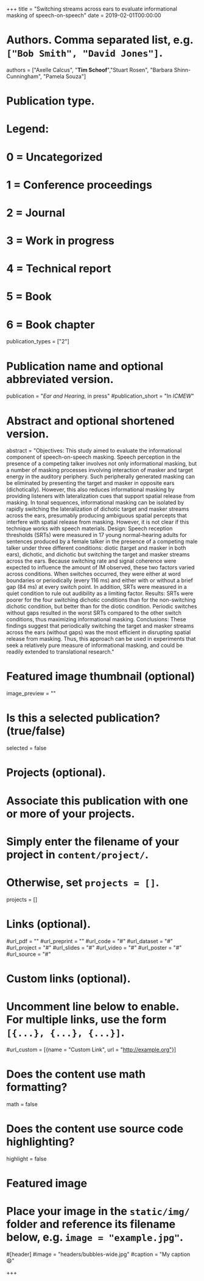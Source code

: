 +++
title = "Switching streams across ears to evaluate informational masking of speech-on-speech"
date = 2019-02-01T00:00:00

# Authors. Comma separated list, e.g. `["Bob Smith", "David Jones"]`.
authors = ["Axelle Calcus", "**Tim Schoof**","Stuart Rosen", "Barbara Shinn-Cunningham", "Pamela Souza"]

# Publication type.
# Legend:
# 0 = Uncategorized
# 1 = Conference proceedings
# 2 = Journal
# 3 = Work in progress
# 4 = Technical report
# 5 = Book
# 6 = Book chapter
publication_types = ["2"]

# Publication name and optional abbreviated version.
publication = "*Ear and Hearing*, in press"
#publication_short = "In *ICMEW*"

# Abstract and optional shortened version.
abstract = "Objectives: This study aimed to evaluate the informational component of speech-on-speech masking. Speech perception in the presence of a competing talker involves not only informational masking, but a number of masking processes involving interaction of masker and target energy in the auditory periphery. Such peripherally generated masking can be eliminated by presenting the target and masker in opposite ears (dichotically). However, this also reduces informational masking by providing listeners with lateralization cues that support spatial release from masking. In tonal sequences, informational masking can be isolated by rapidly switching the lateralization of dichotic target and masker streams across the ears, presumably producing ambiguous spatial percepts that interfere with spatial release from masking. However, it is not clear if this technique works with speech materials. Design: Speech reception thresholds (SRTs) were measured in 17 young normal-hearing adults for sentences produced by a female talker in the presence of a competing male talker under three different conditions: diotic (target and masker in both ears), dichotic, and dichotic but switching the target and masker streams across the ears. Because switching rate and signal coherence were expected to influence the amount of IM observed, these two factors varied across conditions. When switches occurred, they were either at word boundaries or periodically (every 116 ms) and either with or without a brief gap (84 ms) at every switch point. In addition, SRTs were measured in a quiet condition to rule out audibility as a limiting factor. Results: SRTs were poorer for the four switching dichotic conditions than for the non-switching dichotic condition, but better than for the diotic condition. Periodic switches without gaps resulted in the worst SRTs compared to the other switch conditions, thus maximizing informational masking. Conclusions: These findings suggest that periodically switching the target and masker streams across the ears (without gaps) was the most efficient in disrupting spatial release from masking. Thus, this approach can be used in experiments that seek a relatively pure measure of informational masking, and could be readily extended to translational research."

# Featured image thumbnail (optional)
image_preview = ""

# Is this a selected publication? (true/false)
selected = false

# Projects (optional).
#   Associate this publication with one or more of your projects.
#   Simply enter the filename of your project in `content/project/`.
#   Otherwise, set `projects = []`.
projects = []

# Links (optional).
#url_pdf = ""
#url_preprint = ""
#url_code = "#"
#url_dataset = "#"
#url_project = "#"
#url_slides = "#"
#url_video = "#"
#url_poster = "#"
#url_source = "#"

# Custom links (optional).
#   Uncomment line below to enable. For multiple links, use the form `[{...}, {...}, {...}]`.
#url_custom = [{name = "Custom Link", url = "http://example.org"}]

# Does the content use math formatting?
math = false

# Does the content use source code highlighting?
highlight = false

# Featured image
# Place your image in the `static/img/` folder and reference its filename below, e.g. `image = "example.jpg"`.
#[header]
#image = "headers/bubbles-wide.jpg"
#caption = "My caption :smile:"

+++
